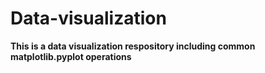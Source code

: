 # Data-visualization
**This is a data visualization respository including common matplotlib.pyplot operations**
